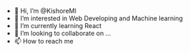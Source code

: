 - 👋 Hi, I’m @KishoreMl
- 👀 I’m interested in Web Developing and Machine learning
- 🌱 I’m currently learning React
- 💞️ I’m looking to collaborate on ...
- 📫 How to reach me 

<!---
KishoreMl/KishoreMl is a ✨ special ✨ repository because its `README.md` (this file) appears on your GitHub profile.
You can click the Preview link to take a look at your changes.
--->
